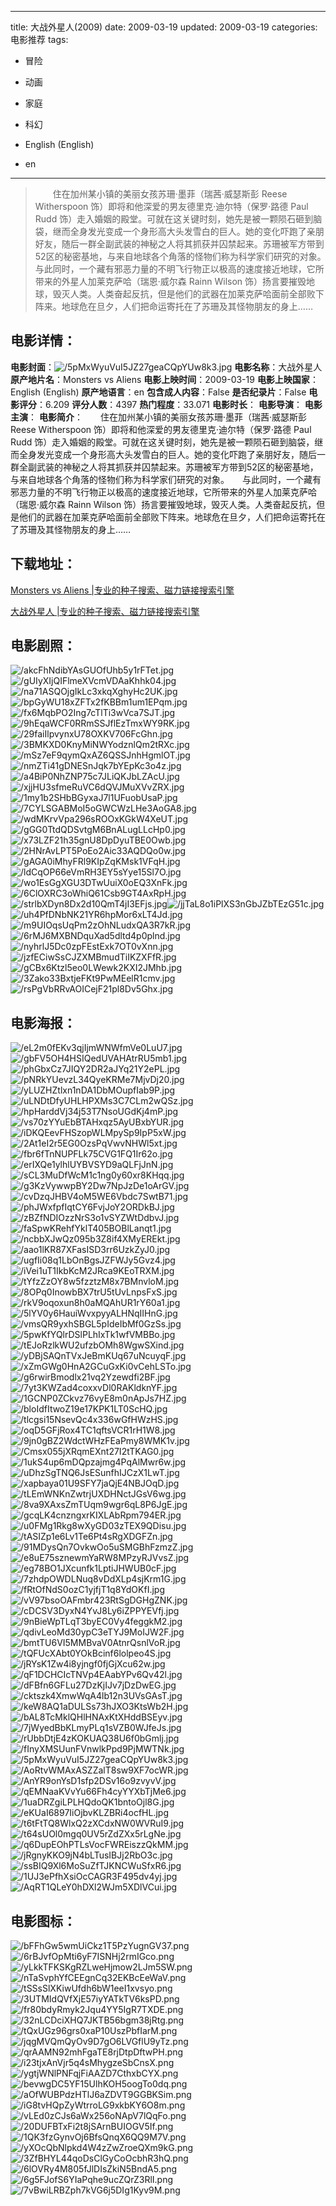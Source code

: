 
---
title: 大战外星人(2009)
date: 2009-03-19
updated: 2009-03-19
categories: 电影推荐
tags:
- 冒险
- 动画
- 家庭
- 科幻

- English (English)
- en
---


> 　　住在加州某小镇的美丽女孩苏珊·墨菲（瑞茜·威瑟斯彭 Reese Witherspoon 饰）即将和他深爱的男友德里克·迪尔特（保罗·路德 Paul Rudd 饰）走入婚姻的殿堂。可就在这关键时刻，她先是被一颗陨石砸到脑袋，继而全身发光变成一个身形高大头发雪白的巨人。她的变化吓跑了亲朋好友，随后一群全副武装的神秘之人将其抓获并囚禁起来。苏珊被军方带到52区的秘密基地，与来自地球各个角落的怪物们称为科学家们研究的对象。　　与此同时，一个藏有邪恶力量的不明飞行物正以极高的速度接近地球，它所带来的外星人加莱克萨哈（瑞恩·威尔森 Rainn Wilson 饰）扬言要摧毁地球，毁灭人类。人类奋起反抗，但是他们的武器在加莱克萨哈面前全部败下阵来。地球危在旦夕，人们把命运寄托在了苏珊及其怪物朋友的身上……

## **电影详情**：

**电影封面**：<img src="https://image.tmdb.org/t/p/w200/5pMxWyuVuI5JZ27geaCQpYUw8k3.jpg" alt="/5pMxWyuVuI5JZ27geaCQpYUw8k3.jpg" title="/5pMxWyuVuI5JZ27geaCQpYUw8k3.jpg">
**电影名称**：大战外星人
**原产地片名**：Monsters vs Aliens
**电影上映时间**：2009-03-19
**电影上映国家**：English (English)
**原产地语言**：en
**包含成人内容**：False
**是否纪录片**：False
**电影评分**：6.209
**评分人数**：4397
**热门程度**：33.071
**电影时长**：
**电影导演**：
**电影主演**：
**电影简介**：　　住在加州某小镇的美丽女孩苏珊·墨菲（瑞茜·威瑟斯彭 Reese Witherspoon 饰）即将和他深爱的男友德里克·迪尔特（保罗·路德 Paul Rudd 饰）走入婚姻的殿堂。可就在这关键时刻，她先是被一颗陨石砸到脑袋，继而全身发光变成一个身形高大头发雪白的巨人。她的变化吓跑了亲朋好友，随后一群全副武装的神秘之人将其抓获并囚禁起来。苏珊被军方带到52区的秘密基地，与来自地球各个角落的怪物们称为科学家们研究的对象。　　与此同时，一个藏有邪恶力量的不明飞行物正以极高的速度接近地球，它所带来的外星人加莱克萨哈（瑞恩·威尔森 Rainn Wilson 饰）扬言要摧毁地球，毁灭人类。人类奋起反抗，但是他们的武器在加莱克萨哈面前全部败下阵来。地球危在旦夕，人们把命运寄托在了苏珊及其怪物朋友的身上……

## **下载地址**：
[Monsters vs Aliens |专业的种子搜索、磁力链接搜索引擎](https://movie.amd794.com:2083/?search=Monsters%20vs%20Aliens&ordering=&mode=match_phrase&page_size=10&page=1)

[大战外星人 |专业的种子搜索、磁力链接搜索引擎](https://movie.amd794.com:2083/?search=%E5%A4%A7%E6%88%98%E5%A4%96%E6%98%9F%E4%BA%BA&ordering=&mode=match_phrase&page_size=10&page=1)
 

## **电影剧照**：
<img src="https://image.tmdb.org/t/p/original/akcFhNdibYAsGUOfUhb5y1rFTet.jpg" alt="/akcFhNdibYAsGUOfUhb5y1rFTet.jpg" title="/akcFhNdibYAsGUOfUhb5y1rFTet.jpg"><img src="https://image.tmdb.org/t/p/original/gUIyXIjQIFlmeXVcmVDAaKhhk04.jpg" alt="/gUIyXIjQIFlmeXVcmVDAaKhhk04.jpg" title="/gUIyXIjQIFlmeXVcmVDAaKhhk04.jpg"><img src="https://image.tmdb.org/t/p/original/na71ASQOjgIkLc3xkqXghyHc2UK.jpg" alt="/na71ASQOjgIkLc3xkqXghyHc2UK.jpg" title="/na71ASQOjgIkLc3xkqXghyHc2UK.jpg"><img src="https://image.tmdb.org/t/p/original/bpGyWU18xZFTx2fKBBm1um1EPqm.jpg" alt="/bpGyWU18xZFTx2fKBBm1um1EPqm.jpg" title="/bpGyWU18xZFTx2fKBBm1um1EPqm.jpg"><img src="https://image.tmdb.org/t/p/original/fx6MqbPO2Ing7cTlTi3wVca7SJT.jpg" alt="/fx6MqbPO2Ing7cTlTi3wVca7SJT.jpg" title="/fx6MqbPO2Ing7cTlTi3wVca7SJT.jpg"><img src="https://image.tmdb.org/t/p/original/9hEqaWCF0RRmSSJflEzTmxWY9RK.jpg" alt="/9hEqaWCF0RRmSSJflEzTmxWY9RK.jpg" title="/9hEqaWCF0RRmSSJflEzTmxWY9RK.jpg"><img src="https://image.tmdb.org/t/p/original/29faiIlpvynxU78OXKV706FcGhn.jpg" alt="/29faiIlpvynxU78OXKV706FcGhn.jpg" title="/29faiIlpvynxU78OXKV706FcGhn.jpg"><img src="https://image.tmdb.org/t/p/original/3BMKXD0KnyMiNWYodznlQm2tRXc.jpg" alt="/3BMKXD0KnyMiNWYodznlQm2tRXc.jpg" title="/3BMKXD0KnyMiNWYodznlQm2tRXc.jpg"><img src="https://image.tmdb.org/t/p/original/mSz7eF9qymQxAZ6QSSJnhHgmlOT.jpg" alt="/mSz7eF9qymQxAZ6QSSJnhHgmlOT.jpg" title="/mSz7eF9qymQxAZ6QSSJnhHgmlOT.jpg"><img src="https://image.tmdb.org/t/p/original/nmZTi41gDNESnJqk7bYEpKc3o4z.jpg" alt="/nmZTi41gDNESnJqk7bYEpKc3o4z.jpg" title="/nmZTi41gDNESnJqk7bYEpKc3o4z.jpg"><img src="https://image.tmdb.org/t/p/original/a4BiP0NhZNP75c7JLiQKJbLZAcU.jpg" alt="/a4BiP0NhZNP75c7JLiQKJbLZAcU.jpg" title="/a4BiP0NhZNP75c7JLiQKJbLZAcU.jpg"><img src="https://image.tmdb.org/t/p/original/xjjHU3sfmeRuVC6dQVJMuXVvZRX.jpg" alt="/xjjHU3sfmeRuVC6dQVJMuXVvZRX.jpg" title="/xjjHU3sfmeRuVC6dQVJMuXVvZRX.jpg"><img src="https://image.tmdb.org/t/p/original/1my1b2SHbBGyxaJ7l1UFuobUsaP.jpg" alt="/1my1b2SHbBGyxaJ7l1UFuobUsaP.jpg" title="/1my1b2SHbBGyxaJ7l1UFuobUsaP.jpg"><img src="https://image.tmdb.org/t/p/original/7CYLSGABMoI5oGWCWzLHe3AoGA8.jpg" alt="/7CYLSGABMoI5oGWCWzLHe3AoGA8.jpg" title="/7CYLSGABMoI5oGWCWzLHe3AoGA8.jpg"><img src="https://image.tmdb.org/t/p/original/wdMKrvVpa296sROOxKGkW4XeUT.jpg" alt="/wdMKrvVpa296sROOxKGkW4XeUT.jpg" title="/wdMKrvVpa296sROOxKGkW4XeUT.jpg"><img src="https://image.tmdb.org/t/p/original/gGG0TtdQDSvtgM6BnALugLLcHp0.jpg" alt="/gGG0TtdQDSvtgM6BnALugLLcHp0.jpg" title="/gGG0TtdQDSvtgM6BnALugLLcHp0.jpg"><img src="https://image.tmdb.org/t/p/original/x73LZF21h35gnU8DpDyuTBE0Owb.jpg" alt="/x73LZF21h35gnU8DpDyuTBE0Owb.jpg" title="/x73LZF21h35gnU8DpDyuTBE0Owb.jpg"><img src="https://image.tmdb.org/t/p/original/2HNrAvLPT5PoEo2Aic33AQDQo0w.jpg" alt="/2HNrAvLPT5PoEo2Aic33AQDQo0w.jpg" title="/2HNrAvLPT5PoEo2Aic33AQDQo0w.jpg"><img src="https://image.tmdb.org/t/p/original/gAGA0iMhyFRl9KIpZqKMsk1VFqH.jpg" alt="/gAGA0iMhyFRl9KIpZqKMsk1VFqH.jpg" title="/gAGA0iMhyFRl9KIpZqKMsk1VFqH.jpg"><img src="https://image.tmdb.org/t/p/original/ldCqOP66eVmRH3EY5sYye15Sl7O.jpg" alt="/ldCqOP66eVmRH3EY5sYye15Sl7O.jpg" title="/ldCqOP66eVmRH3EY5sYye15Sl7O.jpg"><img src="https://image.tmdb.org/t/p/original/wo1EsGgXGU3DTwUuiX0oEQ3XnFk.jpg" alt="/wo1EsGgXGU3DTwUuiX0oEQ3XnFk.jpg" title="/wo1EsGgXGU3DTwUuiX0oEQ3XnFk.jpg"><img src="https://image.tmdb.org/t/p/original/6ClOXRC3oWhiQ61Csb9GT4AxRpH.jpg" alt="/6ClOXRC3oWhiQ61Csb9GT4AxRpH.jpg" title="/6ClOXRC3oWhiQ61Csb9GT4AxRpH.jpg"><img src="https://image.tmdb.org/t/p/original/strlbXDyn8Dx2d10QmT4jI3EFjs.jpg" alt="/strlbXDyn8Dx2d10QmT4jI3EFjs.jpg" title="/strlbXDyn8Dx2d10QmT4jI3EFjs.jpg"><img src="https://image.tmdb.org/t/p/original/jjTaL8o1iPlXS3nGbJZbTEzG51c.jpg" alt="/jjTaL8o1iPlXS3nGbJZbTEzG51c.jpg" title="/jjTaL8o1iPlXS3nGbJZbTEzG51c.jpg"><img src="https://image.tmdb.org/t/p/original/uh4PfDNbNK21YR6hpMor6xLT4Jd.jpg" alt="/uh4PfDNbNK21YR6hpMor6xLT4Jd.jpg" title="/uh4PfDNbNK21YR6hpMor6xLT4Jd.jpg"><img src="https://image.tmdb.org/t/p/original/m9UIOqsUqPm2zOhNLudxQA3R7kR.jpg" alt="/m9UIOqsUqPm2zOhNLudxQA3R7kR.jpg" title="/m9UIOqsUqPm2zOhNLudxQA3R7kR.jpg"><img src="https://image.tmdb.org/t/p/original/6rMJ6MXBNDquXad5dltd4p0plnd.jpg" alt="/6rMJ6MXBNDquXad5dltd4p0plnd.jpg" title="/6rMJ6MXBNDquXad5dltd4p0plnd.jpg"><img src="https://image.tmdb.org/t/p/original/nyhrlJ5Dc0zpFEstExk7OT0vXnn.jpg" alt="/nyhrlJ5Dc0zpFEstExk7OT0vXnn.jpg" title="/nyhrlJ5Dc0zpFEstExk7OT0vXnn.jpg"><img src="https://image.tmdb.org/t/p/original/jzfECiwSsCJZXMBmudTiIKZXFfR.jpg" alt="/jzfECiwSsCJZXMBmudTiIKZXFfR.jpg" title="/jzfECiwSsCJZXMBmudTiIKZXFfR.jpg"><img src="https://image.tmdb.org/t/p/original/gCBx6Ktzl5eo0LWewk2KXI2JMhb.jpg" alt="/gCBx6Ktzl5eo0LWewk2KXI2JMhb.jpg" title="/gCBx6Ktzl5eo0LWewk2KXI2JMhb.jpg"><img src="https://image.tmdb.org/t/p/original/3Zako33BxtjeFKt9PwMEelR1cmv.jpg" alt="/3Zako33BxtjeFKt9PwMEelR1cmv.jpg" title="/3Zako33BxtjeFKt9PwMEelR1cmv.jpg"><img src="https://image.tmdb.org/t/p/original/rsPgVbRRvAOICejF21pl8Dv5Ghx.jpg" alt="/rsPgVbRRvAOICejF21pl8Dv5Ghx.jpg" title="/rsPgVbRRvAOICejF21pl8Dv5Ghx.jpg">

## **电影海报**：
<img src="https://image.tmdb.org/t/p/original/eL2m0fEKv3qjIjmWNWfmVe0LuU7.jpg" alt="/eL2m0fEKv3qjIjmWNWfmVe0LuU7.jpg" title="/eL2m0fEKv3qjIjmWNWfmVe0LuU7.jpg"><img src="https://image.tmdb.org/t/p/original/gbFV5OH4HSIQedUVAHAtrRU5mb1.jpg" alt="/gbFV5OH4HSIQedUVAHAtrRU5mb1.jpg" title="/gbFV5OH4HSIQedUVAHAtrRU5mb1.jpg"><img src="https://image.tmdb.org/t/p/original/phGbxCz7JIQY2DR2aJYq21Y2ePL.jpg" alt="/phGbxCz7JIQY2DR2aJYq21Y2ePL.jpg" title="/phGbxCz7JIQY2DR2aJYq21Y2ePL.jpg"><img src="https://image.tmdb.org/t/p/original/pNRkYUevzL34QyeKRMe7MjvDj20.jpg" alt="/pNRkYUevzL34QyeKRMe7MjvDj20.jpg" title="/pNRkYUevzL34QyeKRMe7MjvDj20.jpg"><img src="https://image.tmdb.org/t/p/original/yLUZHZtlxn1nDA1DbMOupfIab9P.jpg" alt="/yLUZHZtlxn1nDA1DbMOupfIab9P.jpg" title="/yLUZHZtlxn1nDA1DbMOupfIab9P.jpg"><img src="https://image.tmdb.org/t/p/original/uLNDtDfyUHLHPXMs3C7CLm2wQSz.jpg" alt="/uLNDtDfyUHLHPXMs3C7CLm2wQSz.jpg" title="/uLNDtDfyUHLHPXMs3C7CLm2wQSz.jpg"><img src="https://image.tmdb.org/t/p/original/hpHarddVj34j53T7NsoUGdKj4mP.jpg" alt="/hpHarddVj34j53T7NsoUGdKj4mP.jpg" title="/hpHarddVj34j53T7NsoUGdKj4mP.jpg"><img src="https://image.tmdb.org/t/p/original/vs70zYYuEbBTAHxqz5AyUBxbYUR.jpg" alt="/vs70zYYuEbBTAHxqz5AyUBxbYUR.jpg" title="/vs70zYYuEbBTAHxqz5AyUBxbYUR.jpg"><img src="https://image.tmdb.org/t/p/original/iDKQEevFHSzopWLMpySp9IpP5xW.jpg" alt="/iDKQEevFHSzopWLMpySp9IpP5xW.jpg" title="/iDKQEevFHSzopWLMpySp9IpP5xW.jpg"><img src="https://image.tmdb.org/t/p/original/2At1eI2r5EG0OzsPqVwvNHWl5xt.jpg" alt="/2At1eI2r5EG0OzsPqVwvNHWl5xt.jpg" title="/2At1eI2r5EG0OzsPqVwvNHWl5xt.jpg"><img src="https://image.tmdb.org/t/p/original/fbr6fTnNUPFLk75CVG1FQ1Ir62o.jpg" alt="/fbr6fTnNUPFLk75CVG1FQ1Ir62o.jpg" title="/fbr6fTnNUPFLk75CVG1FQ1Ir62o.jpg"><img src="https://image.tmdb.org/t/p/original/erIXQe1ylhlUYBVSYD9aQLFjJnN.jpg" alt="/erIXQe1ylhlUYBVSYD9aQLFjJnN.jpg" title="/erIXQe1ylhlUYBVSYD9aQLFjJnN.jpg"><img src="https://image.tmdb.org/t/p/original/sCL3MuDfWcM1c1ng0y60xr8KHqq.jpg" alt="/sCL3MuDfWcM1c1ng0y60xr8KHqq.jpg" title="/sCL3MuDfWcM1c1ng0y60xr8KHqq.jpg"><img src="https://image.tmdb.org/t/p/original/g3KzVywwpBY2Dw7NpJzDe1oArGV.jpg" alt="/g3KzVywwpBY2Dw7NpJzDe1oArGV.jpg" title="/g3KzVywwpBY2Dw7NpJzDe1oArGV.jpg"><img src="https://image.tmdb.org/t/p/original/cvDzqJHBV4oM5WE6Vbdc7SwtB71.jpg" alt="/cvDzqJHBV4oM5WE6Vbdc7SwtB71.jpg" title="/cvDzqJHBV4oM5WE6Vbdc7SwtB71.jpg"><img src="https://image.tmdb.org/t/p/original/phJWxfpfIqtCY6FvjJoY2ORDkBJ.jpg" alt="/phJWxfpfIqtCY6FvjJoY2ORDkBJ.jpg" title="/phJWxfpfIqtCY6FvjJoY2ORDkBJ.jpg"><img src="https://image.tmdb.org/t/p/original/zBZfNDIOzzNrS3o1vSYZWtDdbvJ.jpg" alt="/zBZfNDIOzzNrS3o1vSYZWtDdbvJ.jpg" title="/zBZfNDIOzzNrS3o1vSYZWtDdbvJ.jpg"><img src="https://image.tmdb.org/t/p/original/faSpwKRehfYklT405BOBlLanqt1.jpg" alt="/faSpwKRehfYklT405BOBlLanqt1.jpg" title="/faSpwKRehfYklT405BOBlLanqt1.jpg"><img src="https://image.tmdb.org/t/p/original/ncbbXJwQz095b3Z8if4XMyEREkt.jpg" alt="/ncbbXJwQz095b3Z8if4XMyEREkt.jpg" title="/ncbbXJwQz095b3Z8if4XMyEREkt.jpg"><img src="https://image.tmdb.org/t/p/original/aao1lKR87XFasISD3rr6UzkZyJ0.jpg" alt="/aao1lKR87XFasISD3rr6UzkZyJ0.jpg" title="/aao1lKR87XFasISD3rr6UzkZyJ0.jpg"><img src="https://image.tmdb.org/t/p/original/ugfIi08q1LbOnBgsJZFWJy5Gvz4.jpg" alt="/ugfIi08q1LbOnBgsJZFWJy5Gvz4.jpg" title="/ugfIi08q1LbOnBgsJZFWJy5Gvz4.jpg"><img src="https://image.tmdb.org/t/p/original/iVei1uT1IkbKcM2JRca9KEoTRXM.jpg" alt="/iVei1uT1IkbKcM2JRca9KEoTRXM.jpg" title="/iVei1uT1IkbKcM2JRca9KEoTRXM.jpg"><img src="https://image.tmdb.org/t/p/original/tYfzZzOY8w5fzztzM8x7BMnvloM.jpg" alt="/tYfzZzOY8w5fzztzM8x7BMnvloM.jpg" title="/tYfzZzOY8w5fzztzM8x7BMnvloM.jpg"><img src="https://image.tmdb.org/t/p/original/8OPq0InowbBX7trU5tUvLnpsFxS.jpg" alt="/8OPq0InowbBX7trU5tUvLnpsFxS.jpg" title="/8OPq0InowbBX7trU5tUvLnpsFxS.jpg"><img src="https://image.tmdb.org/t/p/original/rkV9oqoxun8h0aMQAhUR1rY60a1.jpg" alt="/rkV9oqoxun8h0aMQAhUR1rY60a1.jpg" title="/rkV9oqoxun8h0aMQAhUR1rY60a1.jpg"><img src="https://image.tmdb.org/t/p/original/5lYV0y6HauiWvxpyyALHNqIIHnG.jpg" alt="/5lYV0y6HauiWvxpyyALHNqIIHnG.jpg" title="/5lYV0y6HauiWvxpyyALHNqIIHnG.jpg"><img src="https://image.tmdb.org/t/p/original/vmsQR9yxhSBGL5pIdeIbMf0GzSs.jpg" alt="/vmsQR9yxhSBGL5pIdeIbMf0GzSs.jpg" title="/vmsQR9yxhSBGL5pIdeIbMf0GzSs.jpg"><img src="https://image.tmdb.org/t/p/original/5pwKfYQlrDSlPLhIxTk1wfVMBBo.jpg" alt="/5pwKfYQlrDSlPLhIxTk1wfVMBBo.jpg" title="/5pwKfYQlrDSlPLhIxTk1wfVMBBo.jpg"><img src="https://image.tmdb.org/t/p/original/tEJoRzlkWU2ufzbOMh8WgwSXind.jpg" alt="/tEJoRzlkWU2ufzbOMh8WgwSXind.jpg" title="/tEJoRzlkWU2ufzbOMh8WgwSXind.jpg"><img src="https://image.tmdb.org/t/p/original/yDBjSAQnTVxJeBmKUq67uNcuyqF.jpg" alt="/yDBjSAQnTVxJeBmKUq67uNcuyqF.jpg" title="/yDBjSAQnTVxJeBmKUq67uNcuyqF.jpg"><img src="https://image.tmdb.org/t/p/original/xZmGWg0HnA2GCuGxKi0vCehLSTo.jpg" alt="/xZmGWg0HnA2GCuGxKi0vCehLSTo.jpg" title="/xZmGWg0HnA2GCuGxKi0vCehLSTo.jpg"><img src="https://image.tmdb.org/t/p/original/g6rwirBmodlx21vq2Yzewdfi2BF.jpg" alt="/g6rwirBmodlx21vq2Yzewdfi2BF.jpg" title="/g6rwirBmodlx21vq2Yzewdfi2BF.jpg"><img src="https://image.tmdb.org/t/p/original/7yt3KWZad4coxxvDl0RAKldknYF.jpg" alt="/7yt3KWZad4coxxvDl0RAKldknYF.jpg" title="/7yt3KWZad4coxxvDl0RAKldknYF.jpg"><img src="https://image.tmdb.org/t/p/original/1GCNP0ZCkvz76vyE8m0nApJs7HZ.jpg" alt="/1GCNP0ZCkvz76vyE8m0nApJs7HZ.jpg" title="/1GCNP0ZCkvz76vyE8m0nApJs7HZ.jpg"><img src="https://image.tmdb.org/t/p/original/bloIdfItwoZ19e17KPK1LT0ScHQ.jpg" alt="/bloIdfItwoZ19e17KPK1LT0ScHQ.jpg" title="/bloIdfItwoZ19e17KPK1LT0ScHQ.jpg"><img src="https://image.tmdb.org/t/p/original/tlcgsi15NsevQc4x336wGfHWzHS.jpg" alt="/tlcgsi15NsevQc4x336wGfHWzHS.jpg" title="/tlcgsi15NsevQc4x336wGfHWzHS.jpg"><img src="https://image.tmdb.org/t/p/original/oqD5GFjRox4TC1qftsVCR1rH1W8.jpg" alt="/oqD5GFjRox4TC1qftsVCR1rH1W8.jpg" title="/oqD5GFjRox4TC1qftsVCR1rH1W8.jpg"><img src="https://image.tmdb.org/t/p/original/9jn0gBZ2WdctWHzFEaPmy8WMK1v.jpg" alt="/9jn0gBZ2WdctWHzFEaPmy8WMK1v.jpg" title="/9jn0gBZ2WdctWHzFEaPmy8WMK1v.jpg"><img src="https://image.tmdb.org/t/p/original/Cmsx055jXRqmEXnt27I2tTKAG0.jpg" alt="/Cmsx055jXRqmEXnt27I2tTKAG0.jpg" title="/Cmsx055jXRqmEXnt27I2tTKAG0.jpg"><img src="https://image.tmdb.org/t/p/original/1ukS4up6mDQpzajmg4PqAlMwr6w.jpg" alt="/1ukS4up6mDQpzajmg4PqAlMwr6w.jpg" title="/1ukS4up6mDQpzajmg4PqAlMwr6w.jpg"><img src="https://image.tmdb.org/t/p/original/uDhzSgTNQ6JsESunfhIJCzX1LwT.jpg" alt="/uDhzSgTNQ6JsESunfhIJCzX1LwT.jpg" title="/uDhzSgTNQ6JsESunfhIJCzX1LwT.jpg"><img src="https://image.tmdb.org/t/p/original/xapbaya01U9SFY7jaQjE4NBJOqD.jpg" alt="/xapbaya01U9SFY7jaQjE4NBJOqD.jpg" title="/xapbaya01U9SFY7jaQjE4NBJOqD.jpg"><img src="https://image.tmdb.org/t/p/original/tLEmWNKnZwtrjUXDHNctJGsV6wg.jpg" alt="/tLEmWNKnZwtrjUXDHNctJGsV6wg.jpg" title="/tLEmWNKnZwtrjUXDHNctJGsV6wg.jpg"><img src="https://image.tmdb.org/t/p/original/8va9XAxsZmTUqm9wgr6qL8P6JgE.jpg" alt="/8va9XAxsZmTUqm9wgr6qL8P6JgE.jpg" title="/8va9XAxsZmTUqm9wgr6qL8P6JgE.jpg"><img src="https://image.tmdb.org/t/p/original/gcqLK4cnzngxrKIXLAbRpm794ER.jpg" alt="/gcqLK4cnzngxrKIXLAbRpm794ER.jpg" title="/gcqLK4cnzngxrKIXLAbRpm794ER.jpg"><img src="https://image.tmdb.org/t/p/original/u0FMg1Rkg8wXyGD03zTEX9QDisu.jpg" alt="/u0FMg1Rkg8wXyGD03zTEX9QDisu.jpg" title="/u0FMg1Rkg8wXyGD03zTEX9QDisu.jpg"><img src="https://image.tmdb.org/t/p/original/tASIZp1e6Lv1Te6Pt4sRgXDGFZn.jpg" alt="/tASIZp1e6Lv1Te6Pt4sRgXDGFZn.jpg" title="/tASIZp1e6Lv1Te6Pt4sRgXDGFZn.jpg"><img src="https://image.tmdb.org/t/p/original/91MDysQn7OvkwOo5uSMGBhFzmzZ.jpg" alt="/91MDysQn7OvkwOo5uSMGBhFzmzZ.jpg" title="/91MDysQn7OvkwOo5uSMGBhFzmzZ.jpg"><img src="https://image.tmdb.org/t/p/original/e8uE75sznewmYaRW8MPzyRJVvsZ.jpg" alt="/e8uE75sznewmYaRW8MPzyRJVvsZ.jpg" title="/e8uE75sznewmYaRW8MPzyRJVvsZ.jpg"><img src="https://image.tmdb.org/t/p/original/eg78BO1JXcunfk1LptiJHWUB0cF.jpg" alt="/eg78BO1JXcunfk1LptiJHWUB0cF.jpg" title="/eg78BO1JXcunfk1LptiJHWUB0cF.jpg"><img src="https://image.tmdb.org/t/p/original/7zhdpOWDLNuq8vDdXLp4sjKrm1G.jpg" alt="/7zhdpOWDLNuq8vDdXLp4sjKrm1G.jpg" title="/7zhdpOWDLNuq8vDdXLp4sjKrm1G.jpg"><img src="https://image.tmdb.org/t/p/original/fRtOfNdS0ozC1yjfjT1q8YdOKfI.jpg" alt="/fRtOfNdS0ozC1yjfjT1q8YdOKfI.jpg" title="/fRtOfNdS0ozC1yjfjT1q8YdOKfI.jpg"><img src="https://image.tmdb.org/t/p/original/vV97bsoOAFmbr423RtSgDGHgZNK.jpg" alt="/vV97bsoOAFmbr423RtSgDGHgZNK.jpg" title="/vV97bsoOAFmbr423RtSgDGHgZNK.jpg"><img src="https://image.tmdb.org/t/p/original/cDCSV3DyxN4YvJ8Ly6iZPPYEVfj.jpg" alt="/cDCSV3DyxN4YvJ8Ly6iZPPYEVfj.jpg" title="/cDCSV3DyxN4YvJ8Ly6iZPPYEVfj.jpg"><img src="https://image.tmdb.org/t/p/original/9nBieWpTLqT3byEC0Vy4feggkM2.jpg" alt="/9nBieWpTLqT3byEC0Vy4feggkM2.jpg" title="/9nBieWpTLqT3byEC0Vy4feggkM2.jpg"><img src="https://image.tmdb.org/t/p/original/qdivLeoMd30ypC3eTYJ9MoIJW2F.jpg" alt="/qdivLeoMd30ypC3eTYJ9MoIJW2F.jpg" title="/qdivLeoMd30ypC3eTYJ9MoIJW2F.jpg"><img src="https://image.tmdb.org/t/p/original/bmtTU6VI5MMBvaV0AtnrQsnlVoR.jpg" alt="/bmtTU6VI5MMBvaV0AtnrQsnlVoR.jpg" title="/bmtTU6VI5MMBvaV0AtnrQsnlVoR.jpg"><img src="https://image.tmdb.org/t/p/original/tQFUcXAbt0YOkBcinf6lolpeo4S.jpg" alt="/tQFUcXAbt0YOkBcinf6lolpeo4S.jpg" title="/tQFUcXAbt0YOkBcinf6lolpeo4S.jpg"><img src="https://image.tmdb.org/t/p/original/jRYsK1Zw4i8yjngf0fjGjXcu62w.jpg" alt="/jRYsK1Zw4i8yjngf0fjGjXcu62w.jpg" title="/jRYsK1Zw4i8yjngf0fjGjXcu62w.jpg"><img src="https://image.tmdb.org/t/p/original/qF1DCHCIcTNVp4EAabYPv6Qv42l.jpg" alt="/qF1DCHCIcTNVp4EAabYPv6Qv42l.jpg" title="/qF1DCHCIcTNVp4EAabYPv6Qv42l.jpg"><img src="https://image.tmdb.org/t/p/original/dFBfn6GFLu27DzKjIJv7jDzDwEG.jpg" alt="/dFBfn6GFLu27DzKjIJv7jDzDwEG.jpg" title="/dFBfn6GFLu27DzKjIJv7jDzDwEG.jpg"><img src="https://image.tmdb.org/t/p/original/cktszk4XmwWqA4lb12n3UVsGAsT.jpg" alt="/cktszk4XmwWqA4lb12n3UVsGAsT.jpg" title="/cktszk4XmwWqA4lb12n3UVsGAsT.jpg"><img src="https://image.tmdb.org/t/p/original/keW8AQ1aDULSs73hJXO3KtsWb2H.jpg" alt="/keW8AQ1aDULSs73hJXO3KtsWb2H.jpg" title="/keW8AQ1aDULSs73hJXO3KtsWb2H.jpg"><img src="https://image.tmdb.org/t/p/original/bAL8TcMklQHlHNAxKtXHddBSEyv.jpg" alt="/bAL8TcMklQHlHNAxKtXHddBSEyv.jpg" title="/bAL8TcMklQHlHNAxKtXHddBSEyv.jpg"><img src="https://image.tmdb.org/t/p/original/7jWyedBbKLmyPLq1sVZB0WJfeJs.jpg" alt="/7jWyedBbKLmyPLq1sVZB0WJfeJs.jpg" title="/7jWyedBbKLmyPLq1sVZB0WJfeJs.jpg"><img src="https://image.tmdb.org/t/p/original/rUbbDtjE4zKOKUAQ38U6f0bGmlj.jpg" alt="/rUbbDtjE4zKOKUAQ38U6f0bGmlj.jpg" title="/rUbbDtjE4zKOKUAQ38U6f0bGmlj.jpg"><img src="https://image.tmdb.org/t/p/original/fInyXMSUunFVnwlkPpd9PjMWTNk.jpg" alt="/fInyXMSUunFVnwlkPpd9PjMWTNk.jpg" title="/fInyXMSUunFVnwlkPpd9PjMWTNk.jpg"><img src="https://image.tmdb.org/t/p/original/5pMxWyuVuI5JZ27geaCQpYUw8k3.jpg" alt="/5pMxWyuVuI5JZ27geaCQpYUw8k3.jpg" title="/5pMxWyuVuI5JZ27geaCQpYUw8k3.jpg"><img src="https://image.tmdb.org/t/p/original/AoRtvWMAxASZZalT8sw9XF7ocWR.jpg" alt="/AoRtvWMAxASZZalT8sw9XF7ocWR.jpg" title="/AoRtvWMAxASZZalT8sw9XF7ocWR.jpg"><img src="https://image.tmdb.org/t/p/original/AnYR9onYsD1sfp2DSv16o9zvyvV.jpg" alt="/AnYR9onYsD1sfp2DSv16o9zvyvV.jpg" title="/AnYR9onYsD1sfp2DSv16o9zvyvV.jpg"><img src="https://image.tmdb.org/t/p/original/qEMNaaKVvYu66Fh4cyYYXbTjMe6.jpg" alt="/qEMNaaKVvYu66Fh4cyYYXbTjMe6.jpg" title="/qEMNaaKVvYu66Fh4cyYYXbTjMe6.jpg"><img src="https://image.tmdb.org/t/p/original/1uaDRZgiLPLHQdoQK1bntoOjl8G.jpg" alt="/1uaDRZgiLPLHQdoQK1bntoOjl8G.jpg" title="/1uaDRZgiLPLHQdoQK1bntoOjl8G.jpg"><img src="https://image.tmdb.org/t/p/original/eKUaI6897IiOjbvKLZBRi4ocfHL.jpg" alt="/eKUaI6897IiOjbvKLZBRi4ocfHL.jpg" title="/eKUaI6897IiOjbvKLZBRi4ocfHL.jpg"><img src="https://image.tmdb.org/t/p/original/t6tFtTQ8WlxQ2zXCdxNW0WVRuI9.jpg" alt="/t6tFtTQ8WlxQ2zXCdxNW0WVRuI9.jpg" title="/t6tFtTQ8WlxQ2zXCdxNW0WVRuI9.jpg"><img src="https://image.tmdb.org/t/p/original/t64sUOl0mgq0UV5rZdZXx5rLgNe.jpg" alt="/t64sUOl0mgq0UV5rZdZXx5rLgNe.jpg" title="/t64sUOl0mgq0UV5rZdZXx5rLgNe.jpg"><img src="https://image.tmdb.org/t/p/original/q6DupEOhPTLsVocFWREiszzQkMM.jpg" alt="/q6DupEOhPTLsVocFWREiszzQkMM.jpg" title="/q6DupEOhPTLsVocFWREiszzQkMM.jpg"><img src="https://image.tmdb.org/t/p/original/jRgnyKKO9jN4bLTusIBJj2RbO3c.jpg" alt="/jRgnyKKO9jN4bLTusIBJj2RbO3c.jpg" title="/jRgnyKKO9jN4bLTusIBJj2RbO3c.jpg"><img src="https://image.tmdb.org/t/p/original/ssBIQ9Xl6MoSuZfTJKNCWuSfxR6.jpg" alt="/ssBIQ9Xl6MoSuZfTJKNCWuSfxR6.jpg" title="/ssBIQ9Xl6MoSuZfTJKNCWuSfxR6.jpg"><img src="https://image.tmdb.org/t/p/original/1UJ3ePfhXsiOcCAGR3F495dv4yj.jpg" alt="/1UJ3ePfhXsiOcCAGR3F495dv4yj.jpg" title="/1UJ3ePfhXsiOcCAGR3F495dv4yj.jpg"><img src="https://image.tmdb.org/t/p/original/AqRT1QLeY0hDXl2WJm5XDlVCui.jpg" alt="/AqRT1QLeY0hDXl2WJm5XDlVCui.jpg" title="/AqRT1QLeY0hDXl2WJm5XDlVCui.jpg">

## **电影图标**：
<img src="https://image.tmdb.org/t/p/original/bFFhGw5wmUiCkz1T5PzYugnGV37.png" alt="/bFFhGw5wmUiCkz1T5PzYugnGV37.png" title="/bFFhGw5wmUiCkz1T5PzYugnGV37.png"><img src="https://image.tmdb.org/t/p/original/6rBJvfOpMti6yF7ISNHj2rmIGco.png" alt="/6rBJvfOpMti6yF7ISNHj2rmIGco.png" title="/6rBJvfOpMti6yF7ISNHj2rmIGco.png"><img src="https://image.tmdb.org/t/p/original/yLkkTFKSKgRZLweHjmow2LJm5SW.png" alt="/yLkkTFKSKgRZLweHjmow2LJm5SW.png" title="/yLkkTFKSKgRZLweHjmow2LJm5SW.png"><img src="https://image.tmdb.org/t/p/original/nTaSvphYfCEEgnCq32EKBcEeWaV.png" alt="/nTaSvphYfCEEgnCq32EKBcEeWaV.png" title="/nTaSvphYfCEEgnCq32EKBcEeWaV.png"><img src="https://image.tmdb.org/t/p/original/tSSsSlXKiwUfdh6bW1eeI1xvsyo.png" alt="/tSSsSlXKiwUfdh6bW1eeI1xvsyo.png" title="/tSSsSlXKiwUfdh6bW1eeI1xvsyo.png"><img src="https://image.tmdb.org/t/p/original/3UTMIdQVfXjE57iyYATkTV6ksPD.png" alt="/3UTMIdQVfXjE57iyYATkTV6ksPD.png" title="/3UTMIdQVfXjE57iyYATkTV6ksPD.png"><img src="https://image.tmdb.org/t/p/original/fr80bdyRmyk2Jqu4YY5IgR7TXDE.png" alt="/fr80bdyRmyk2Jqu4YY5IgR7TXDE.png" title="/fr80bdyRmyk2Jqu4YY5IgR7TXDE.png"><img src="https://image.tmdb.org/t/p/original/32nLCDciXHQ7JKTB56bgm38jRtg.png" alt="/32nLCDciXHQ7JKTB56bgm38jRtg.png" title="/32nLCDciXHQ7JKTB56bgm38jRtg.png"><img src="https://image.tmdb.org/t/p/original/tQxUGz96grs0xaP10UszPbfIarM.png" alt="/tQxUGz96grs0xaP10UszPbfIarM.png" title="/tQxUGz96grs0xaP10UszPbfIarM.png"><img src="https://image.tmdb.org/t/p/original/jqgMVQmQyOv9D7gO6LVGflU9yTz.png" alt="/jqgMVQmQyOv9D7gO6LVGflU9yTz.png" title="/jqgMVQmQyOv9D7gO6LVGflU9yTz.png"><img src="https://image.tmdb.org/t/p/original/qrAAMN92mhFgaTE8rjDtpDftwPH.png" alt="/qrAAMN92mhFgaTE8rjDtpDftwPH.png" title="/qrAAMN92mhFgaTE8rjDtpDftwPH.png"><img src="https://image.tmdb.org/t/p/original/i23tjxAnVjr5q4sMhygzeSbCnsX.png" alt="/i23tjxAnVjr5q4sMhygzeSbCnsX.png" title="/i23tjxAnVjr5q4sMhygzeSbCnsX.png"><img src="https://image.tmdb.org/t/p/original/ygtjWNlPNFqjFiAAZD7CthxbCYX.png" alt="/ygtjWNlPNFqjFiAAZD7CthxbCYX.png" title="/ygtjWNlPNFqjFiAAZD7CthxbCYX.png"><img src="https://image.tmdb.org/t/p/original/bevwgDC5YF15UlhKOH5oogTo0dq.png" alt="/bevwgDC5YF15UlhKOH5oogTo0dq.png" title="/bevwgDC5YF15UlhKOH5oogTo0dq.png"><img src="https://image.tmdb.org/t/p/original/aOfWUBPdzHTlJ6aZDVT9GGBKSim.png" alt="/aOfWUBPdzHTlJ6aZDVT9GGBKSim.png" title="/aOfWUBPdzHTlJ6aZDVT9GGBKSim.png"><img src="https://image.tmdb.org/t/p/original/iG8tvHQpZyWtrroLG9xkbKY6O8m.png" alt="/iG8tvHQpZyWtrroLG9xkbKY6O8m.png" title="/iG8tvHQpZyWtrroLG9xkbKY6O8m.png"><img src="https://image.tmdb.org/t/p/original/vLEd0zCJs6aWx256oNApV7lQqFo.png" alt="/vLEd0zCJs6aWx256oNApV7lQqFo.png" title="/vLEd0zCJs6aWx256oNApV7lQqFo.png"><img src="https://image.tmdb.org/t/p/original/20DUFBTxFi2t8jSArnBUIOGV5If.png" alt="/20DUFBTxFi2t8jSArnBUIOGV5If.png" title="/20DUFBTxFi2t8jSArnBUIOGV5If.png"><img src="https://image.tmdb.org/t/p/original/1QK3fzGynvOj6BfsQnqX6QQ9M7V.png" alt="/1QK3fzGynvOj6BfsQnqX6QQ9M7V.png" title="/1QK3fzGynvOj6BfsQnqX6QQ9M7V.png"><img src="https://image.tmdb.org/t/p/original/yXOcQbNlpkd4W4zZwZroeQXm9kG.png" alt="/yXOcQbNlpkd4W4zZwZroeQXm9kG.png" title="/yXOcQbNlpkd4W4zZwZroeQXm9kG.png"><img src="https://image.tmdb.org/t/p/original/3ZfBHYL44qoDsClGyCoOcbhR3hQ.png" alt="/3ZfBHYL44qoDsClGyCoOcbhR3hQ.png" title="/3ZfBHYL44qoDsClGyCoOcbhR3hQ.png"><img src="https://image.tmdb.org/t/p/original/6lOVRy4M805fJlDIsZkiN5BndA5.png" alt="/6lOVRy4M805fJlDIsZkiN5BndA5.png" title="/6lOVRy4M805fJlDIsZkiN5BndA5.png"><img src="https://image.tmdb.org/t/p/original/6g5FJofS6YIaPqhe9ucZQrZ3RlI.png" alt="/6g5FJofS6YIaPqhe9ucZQrZ3RlI.png" title="/6g5FJofS6YIaPqhe9ucZQrZ3RlI.png"><img src="https://image.tmdb.org/t/p/original/7vBwiLRBZph7kVG6j5DIg1Kyv9M.png" alt="/7vBwiLRBZph7kVG6j5DIg1Kyv9M.png" title="/7vBwiLRBZph7kVG6j5DIg1Kyv9M.png">
